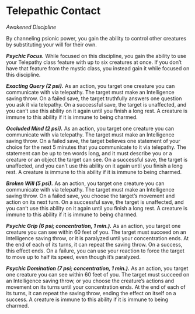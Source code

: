 # Telepathic Contact
*Awakened Discipline*

By channeling psionic power, you gain the ability to control other creatures by substituting your will for their own.

***Psychic Focus.*** While focused on this discipline, you gain the ability to use your Telepathy class feature with up to six creatures at once. If you don’t have that feature from the mystic class, you instead gain it while focused on this discipline.

***Exacting Query (2 psi).*** As an action, you target one creature you can communicate with via telepathy. The target must make an Intelligence saving throw. On a failed save, the target truthfully answers one question you ask it via telepathy. On a successful save, the target is unaffected, and you can’t use this ability on it again until you finish a long rest. A creature is immune to this ability if it is immune to being charmed.

***Occluded Mind (2 psi).*** As an action, you target one creature you can communicate with via telepathy. The target must make an Intelligence saving throw. On a failed save, the target believes one statement of your choice for the next 5 minutes that you communicate to it via telepathy. The statement can be up to ten words long, and it must describe you or a creature or an object the target can see. On a successful save, the target is unaffected, and you can’t use this ability on it again until you finish a long rest. A creature is immune to this ability if it is immune to being charmed.

***Broken Will (5 psi).*** As an action, you target one creature you can communicate with via telepathy. The target must make an Intelligence saving throw. On a failed save, you choose the target’s movement and action on its next turn. On a successful save, the target is unaffected, and you can’t use this ability on it again until you finish a long rest. A creature is immune to this ability if it is immune to being charmed.

***Psychic Grip (6 psi; concentration, 1 min.).*** As an action, you target one creature you can see within 60 feet of you. The target must succeed on an Intelligence saving throw, or it is paralyzed until your concentration ends. At the end of each of its turns, it can repeat the saving throw. On a success, this effect ends. On a failure, you can use your reaction to force the target to move up to half its speed, even though it’s paralyzed.

***Psychic Domination (7 psi; concentration, 1 min.).*** As an action, you target one creature you can see within 60 feet of you. The target must succeed on an Intelligence saving throw, or you choose the creature’s actions and movement on its turns until your concentration ends. At the end of each of its turns, it can repeat the saving throw, ending the effect on itself on a success. A creature is immune to this ability if it is immune to being charmed.
